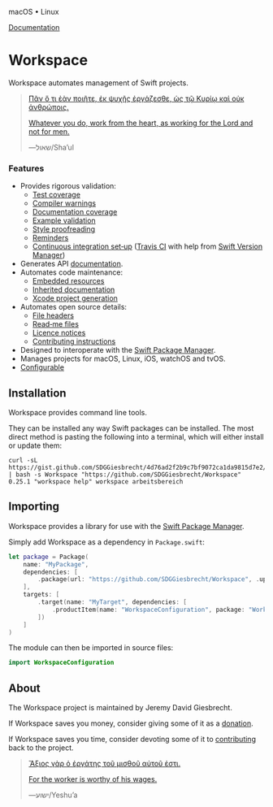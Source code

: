 <!--
 README.md

 This source file is part of the Workspace open source project.
 Diese Quelldatei ist Teil des qeulloffenen Arbeitsbereich‐Projekt.
 https://github.com/SDGGiesbrecht/Workspace#workspace

 Copyright ©2017–2019 Jeremy David Giesbrecht and the Workspace project contributors.
 Urheberrecht ©2017–2019 Jeremy David Giesbrecht und die Mitwirkenden des Arbeitsbereich‐Projekts.

 Soli Deo gloria.

 Licensed under the Apache Licence, Version 2.0.
 See http://www.apache.org/licenses/LICENSE-2.0 for licence information.
 -->

macOS • Linux

[Documentation](https://sdggiesbrecht.github.io/Workspace/%F0%9F%87%AC%F0%9F%87%A7EN)

# Workspace

Workspace automates management of Swift projects.

> [Πᾶν ὅ τι ἐὰν ποιῆτε, ἐκ ψυχῆς ἐργάζεσθε, ὡς τῷ Κυρίῳ καὶ οὐκ ἀνθρώποις.](https://www.biblegateway.com/passage/?search=Colossians+3&version=SBLGNT;NIVUK)
>
> [Whatever you do, work from the heart, as working for the Lord and not for men.](https://www.biblegateway.com/passage/?search=Colossians+3&version=SBLGNT;NIVUK)
>
> ―⁧שאול⁩/Shaʼul

### Features

- Provides rigorous validation:
    - [Test coverage](https://sdggiesbrecht.github.io/Workspace/🇬🇧EN/Types/TestingConfiguration/Properties/enforceCoverage.html)
    - [Compiler warnings](https://sdggiesbrecht.github.io/Workspace/🇬🇧EN/Types/TestingConfiguration/Properties/prohibitCompilerWarnings.html)
    - [Documentation coverage](https://sdggiesbrecht.github.io/Workspace/🇬🇧EN/Types/APIDocumentationConfiguration/Properties/enforceCoverage.html)
    - [Example validation](https://sdggiesbrecht.github.io/Workspace/🇬🇧EN/Tools/workspace/Subcommands/refresh/Subcommands/examples.html)
    - [Style proofreading](https://sdggiesbrecht.github.io/Workspace/🇬🇧EN/Types/ProofreadingConfiguration.html)
    - [Reminders](https://sdggiesbrecht.github.io/Workspace/🇬🇧EN/Types/ProofreadingRule/Cases/manualWarnings.html)
    - [Continuous integration set‐up](https://sdggiesbrecht.github.io/Workspace/🇬🇧EN/Types/ContinuousIntegrationConfiguration/Properties/manage.html) ([Travis CI](https://travis-ci.org) with help from [Swift Version Manager](https://github.com/kylef/swiftenv))
- Generates API [documentation](https://sdggiesbrecht.github.io/Workspace/🇬🇧EN/Types/APIDocumentationConfiguration/Properties/generate.html).
- Automates code maintenance:
    - [Embedded resources](https://sdggiesbrecht.github.io/Workspace/🇬🇧EN/Tools/workspace/Subcommands/refresh/Subcommands/resources.html)
    - [Inherited documentation](https://sdggiesbrecht.github.io/Workspace/🇬🇧EN/Tools/workspace/Subcommands/refresh/Subcommands/inherited%E2%80%90documentation.html)
    - [Xcode project generation](https://sdggiesbrecht.github.io/Workspace/🇬🇧EN/Types/XcodeConfiguration/Properties/manage.html)
- Automates open source details:
    - [File headers](https://sdggiesbrecht.github.io/Workspace/🇬🇧EN/Types/FileHeaderConfiguration.html)
    - [Read‐me files](https://sdggiesbrecht.github.io/Workspace/🇬🇧EN/Types/ReadMeConfiguration.html)
    - [Licence notices](https://sdggiesbrecht.github.io/Workspace/🇬🇧EN/Types/LicenceConfiguration.html)
    - [Contributing instructions](https://sdggiesbrecht.github.io/Workspace/🇬🇧EN/Types/GitHubConfiguration.html)
- Designed to interoperate with the [Swift Package Manager](https://swift.org/package-manager/).
- Manages projects for macOS, Linux, iOS, watchOS and tvOS.
- [Configurable](https://sdggiesbrecht.github.io/Workspace/🇬🇧EN/Libraries/WorkspaceConfiguration.html)

## Installation

Workspace provides command line tools.

They can be installed any way Swift packages can be installed. The most direct method is pasting the following into a terminal, which will either install or update them:

```shell
curl -sL https://gist.github.com/SDGGiesbrecht/4d76ad2f2b9c7bf9072ca1da9815d7e2/raw/update.sh | bash -s Workspace "https://github.com/SDGGiesbrecht/Workspace" 0.25.1 "workspace help" workspace arbeitsbereich
```

## Importing

Workspace provides a library for use with the [Swift Package Manager](https://swift.org/package-manager/).

Simply add Workspace as a dependency in `Package.swift`:

```swift
let package = Package(
    name: "MyPackage",
    dependencies: [
        .package(url: "https://github.com/SDGGiesbrecht/Workspace", .upToNextMinor(from: Version(0, 25, 1))),
    ],
    targets: [
        .target(name: "MyTarget", dependencies: [
            .productItem(name: "WorkspaceConfiguration", package: "Workspace"),
        ])
    ]
)
```

The module can then be imported in source files:

```swift
import WorkspaceConfiguration
```

## About

The Workspace project is maintained by Jeremy David Giesbrecht.

If Workspace saves you money, consider giving some of it as a [donation](https://paypal.me/JeremyGiesbrecht).

If Workspace saves you time, consider devoting some of it to [contributing](https://github.com/SDGGiesbrecht/Workspace) back to the project.

> [Ἄξιος γὰρ ὁ ἐργάτης τοῦ μισθοῦ αὐτοῦ ἐστι.](https://www.biblegateway.com/passage/?search=Luke+10&version=SBLGNT;NIV)
>
> [For the worker is worthy of his wages.](https://www.biblegateway.com/passage/?search=Luke+10&version=SBLGNT;NIV)
>
> ―‎ישוע/Yeshuʼa
